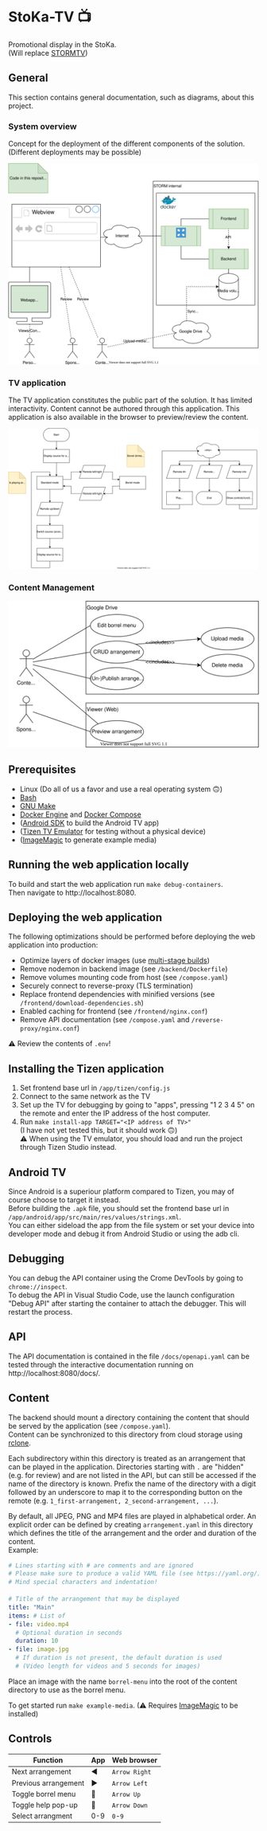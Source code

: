 # StoKa-TV 📺
Promotional display in the StoKa.  
(Will replace [STORMTV](https://github.com/StudieverenigingSTORM/STORMTV))

## General
This section contains general documentation, such as diagrams, about this project.

### System overview
Concept for the deployment of the different components of the solution. (Different deployments may be possible)

![System overview](./system_overview.drawio.svg)

### TV application
The TV application constitutes the public part of the solution.
It has limited interactivity.
Content cannot be authored through this application.
This application is also available in the browser to preview/review the content.

![Flowchart TV application](./flow_tv.drawio.svg)

### Content Management
![Use-case Content Management](./use-case_cms.drawio.svg)

## Prerequisites
+ Linux (Do all of us a favor and use a real operating system 🙃)
+ [Bash](https://www.gnu.org/software/bash/)
+ [GNU Make](https://www.gnu.org/software/make/)
+ [Docker Engine](https://docs.docker.com/engine/install/) and [Docker Compose](https://docs.docker.com/compose/install/)
+ ([Android SDK](https://developer.android.com/studio) to build the Android TV app)
+ ([Tizen TV Emulator](https://developer.samsung.com/smarttv/develop/getting-started/using-sdk/tv-emulator.html) for testing without a physical device)
+ ([ImageMagic](https://imagemagick.org/) to generate example media)

## Running the web application locally
To build and start the web application run `make debug-containers`.  
Then navigate to http://localhost:8080.

## Deploying the web application
The following optimizations should be performed before deploying the web application into production:
* Optimize layers of docker images (use [multi-stage builds](https://docs.docker.com/develop/develop-images/multistage-build/))
* Remove nodemon in backend image (see `/backend/Dockerfile`)
* Remove volumes mounting code from host (see `/compose.yaml`)
* Securely connect to reverse-proxy (TLS termination)
* Replace frontend dependencies with minified versions (see `/frontend/download-dependencies.sh`)
* Enabled caching for frontend (see `/frontend/nginx.conf`)
* Remove API documentation (see `/compose.yaml` and `/reverse-proxy/nginx.conf`)

⚠ Review the contents of `.env`!

## Installing the Tizen application
1. Set frontend base url in `/app/tizen/config.js`
2. Connect to the same network as the TV
3. Set up the TV for debugging by going to "apps", pressing "1 2 3 4 5" on the remote and enter the IP address of the host computer.
4. Run `make install-app TARGET="<IP address of TV>"`  
(I have not yet tested this, but it should work 🙃)  
⚠ When using the TV emulator, you should load and run the project through Tizen Studio instead.

## Android TV
Since Android is a superiour platform compared to Tizen, you may of course choose to target it instead.  
Before building the `.apk` file, you should set the frontend base url in `/app/android/app/src/main/res/values/strings.xml`.  
You can either sideload the app from the file system or set your device into developer mode and debug it from Android Studio or using the adb cli.

## Debugging
You can debug the API container using the Crome DevTools by going to `chrome://inspect`.  
To debug the API in Visual Studio Code, use the launch configuration "Debug API" after starting the container to attach the debugger. This will restart the process.

## API
The API documentation is contained in the file `/docs/openapi.yaml` can be tested through the interactive documentation running on http://localhost:8080/docs/.

## Content
The backend should mount a directory containing the content that should be served by the application (see `/compose.yaml`).  
Content can be synchronized to this directory from cloud storage using [rclone](https://rclone.org/).

Each subdirectory within this directory is treated as an arrangement that can be played in the application.
Directories starting with `.` are "hidden" (e.g. for review) and are not listed in the API, but can still be accessed if the name of the directory is known. Prefix the name of the directory with a digit followed by an underscore to map it to the corresponding button on the remote (e.g. `1_first-arrangement, 2_second-arrangement, ...`).

By default, all JPEG, PNG and MP4 files are played in alphabetical order.
An explicit order can be defined by creating `arrangement.yaml` in this directory which defines the title of the arrangement and the order and duration of the content.  
Example:
```yaml
# Lines starting with # are comments and are ignored
# Please make sure to produce a valid YAML file (see https://yaml.org/)
# Mind special characters and indentation!

# Title of the arrangement that may be displayed
title: "Main"
items: # List of 
- file: video.mp4
  # Optional duration in seconds
  duration: 10
- file: image.jpg
  # If duration is not present, the default duration is used
  # (Video length for videos and 5 seconds for images)
```

Place an image with the name `borrel-menu` into the root of the content directory to use as the borrel menu.

To get started run `make example-media`. (⚠ Requires [ImageMagic](https://imagemagick.org/) to be installed)

## Controls
| Function | App | Web browser |
|---|---|---|
| Next arrangement | ◀ | `Arrow Right` |
| Previous arrangement | ▶ | `Arrow Left` |
| Toggle borrel menu | 🔼 | `Arrow Up` |
| Toggle help pop-up | 🔽 | `Arrow Down` |
| Select arrangment | 0-9 | `0`-`9` |
